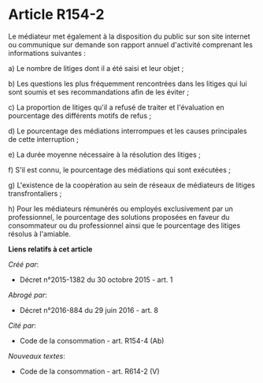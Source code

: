 # Article R154-2

Le médiateur met également à la disposition du public sur son site internet ou communique sur demande son rapport annuel
d'activité comprenant les informations suivantes :

a) Le nombre de litiges dont il a été saisi et leur objet ;

b) Les questions les plus fréquemment rencontrées dans les litiges qui lui sont soumis et ses recommandations afin de les
éviter ;

c) La proportion de litiges qu'il a refusé de traiter et l'évaluation en pourcentage des différents motifs de refus ;

d) Le pourcentage des médiations interrompues et les causes principales de cette interruption ;

e) La durée moyenne nécessaire à la résolution des litiges ;

f) S'il est connu, le pourcentage des médiations qui sont exécutées ;

g) L'existence de la coopération au sein de réseaux de médiateurs de litiges transfrontaliers ;

h) Pour les médiateurs rémunérés ou employés exclusivement par un professionnel, le pourcentage des solutions proposées en
faveur du consommateur ou du professionnel ainsi que le pourcentage des litiges résolus à l'amiable.

**Liens relatifs à cet article**

_Créé par_:

  - Décret n°2015-1382 du 30 octobre 2015 - art. 1

_Abrogé par_:

  - Décret n°2016-884 du 29 juin 2016 - art. 8

_Cité par_:

  - Code de la consommation - art. R154-4 (Ab)

_Nouveaux textes_:

  - Code de la consommation - art. R614-2 (V)

